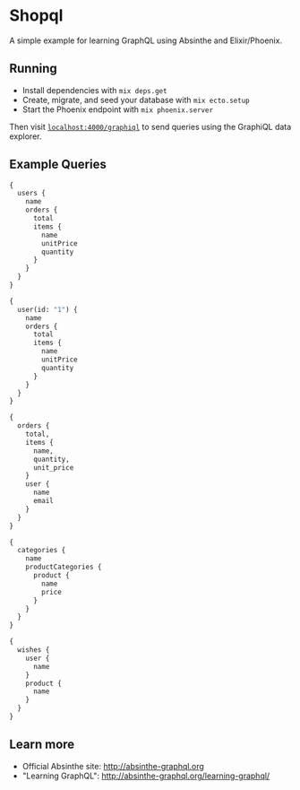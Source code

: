 # Shopql

A simple example for learning GraphQL using Absinthe and Elixir/Phoenix.

## Running

  * Install dependencies with `mix deps.get`
  * Create, migrate, and seed your database with `mix ecto.setup`
  * Start the Phoenix endpoint with `mix phoenix.server`

Then visit [`localhost:4000/graphiql`](localhost:4000/graphiql) to send queries using the GraphiQL data explorer.

## Example Queries

```graphql
{
  users {
    name
    orders {
      total
      items {
        name
        unitPrice
        quantity
      }
    }
  }
}
```

```graphql
{
  user(id: "1") {
    name
    orders {
      total
      items {
        name
        unitPrice
        quantity
      }
    }
  }
}
```

```graphql
{
  orders {
    total,
    items {
      name,
      quantity,
      unit_price
    }
    user {
      name
      email
    }
  }
}
```

```graphql
{
  categories {
    name
    productCategories {
      product {
        name
        price
      }
    }
  }
}
```

```graphql
{
  wishes {
    user {
      name
    }
    product {
      name
    }
  }
}
```

## Learn more

  * Official Absinthe site: http://absinthe-graphql.org
  * "Learning GraphQL": http://absinthe-graphql.org/learning-graphql/
 
